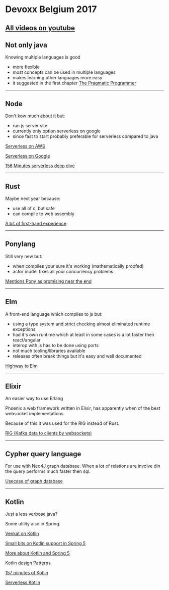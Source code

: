 # Devoxx Belgium 2017

[All videos on youtube](https://www.youtube.com/playlist?list=PLRsbF2sD7JVqZ4RpHYkqSuCNhxumGP5eo)
---
## Not only java

Knowing multiple languages is good
- more flexible
- most concepts can be used in multiple languages
- makes learning other languages more easy
- it suggested in the first chapter [The Pragmatic Programmer](https://www.bol.com/nl/f/the-pragmatic-programmer-from-journeyman-to-master/9200000033027844/) 

---
## Node

Don't kow much about it but:
- run js server site
- currently only option serverless on google
- since fast to start probably preferable for serverless compared to java

[Serverless on AWS](https://www.youtube.com/watch?v=F7HFAdUvZVk&list=PLRsbF2sD7JVqZ4RpHYkqSuCNhxumGP5eo&index=154)

[Serverless on Google](https://www.youtube.com/watch?v=7NjRqMYH11s&list=PLRsbF2sD7JVqZ4RpHYkqSuCNhxumGP5eo&index=186)

[156 Minutes serverless deep dive](https://www.youtube.com/watch?v=85S39yxe3sY&list=PLRsbF2sD7JVqZ4RpHYkqSuCNhxumGP5eo&index=143) 

---
## Rust

Maybe next year because:
- use all of c, but safe
- can compile to web assembly

[A bit of first-hand experience](https://www.youtube.com/watch?v=vVheDbrQBDk&list=PLRsbF2sD7JVqZ4RpHYkqSuCNhxumGP5eo&index=78)

---
## Ponylang

Still very new but:
- when compiles your sure it's working (mathematically proofed)
- actor model fixes all your concurrency problems

[Mentions Pony as promising near the end](https://www.youtube.com/watch?v=vVheDbrQBDk&list=PLRsbF2sD7JVqZ4RpHYkqSuCNhxumGP5eo&index=78)

---
## Elm

A front-end language which compiles to js but:
- using a type system and strict checking almost eliminated runtime exceptions
- had it's own runtime which at least in some cases is a lot faster then react/angular
- interop with js has to be done using ports
- not much tooling/libraries available
- releases often break things but it's easy and well documented

[Highway to Elm](https://www.youtube.com/watch?v=Ofx6LFCYea0&list=PLRsbF2sD7JVqZ4RpHYkqSuCNhxumGP5eo&index=129)

---
## Elixir

An easier way to use Erlang

Phoenix a web framework written in Elixir, has apparently when of the best websocket implementations.

Because of this it was used for the RIG instead of Rust.

[RIG (Kafka data to clients by websockets)](https://www.youtube.com/watch?v=wNF51mmnsMo&list=PLRsbF2sD7JVqZ4RpHYkqSuCNhxumGP5eo&index=161)

---
## Cypher query language

For use with Neo4J graph database.
When a lot of relations are involve din the query performs much faster then sql.

[Usecase of graph database](https://www.youtube.com/watch?v=5u4hyNOh0Tc&list=PLRsbF2sD7JVqZ4RpHYkqSuCNhxumGP5eo&index=121)

---
## Kotlin

Just a less verbose java?

Some utility also in Spring.   

[Venkat on Kotlin](https://www.youtube.com/watch?v=7EVXypZDOos&list=PLRsbF2sD7JVqZ4RpHYkqSuCNhxumGP5eo&index=3)

[Small bits on Kotlin support in Spring 5](https://www.youtube.com/watch?v=yAXgkSlrmBA&list=PLRsbF2sD7JVqZ4RpHYkqSuCNhxumGP5eo&index=20)

[More about Kotlin and Spring 5](https://www.youtube.com/watch?v=kbMXAjWEft0&list=PLRsbF2sD7JVqZ4RpHYkqSuCNhxumGP5eo&index=24)

[Kotlin design Patterns](https://www.youtube.com/watch?v=stVBm3A5uDc&list=PLRsbF2sD7JVqZ4RpHYkqSuCNhxumGP5eo&index=32)

[157 minutes of Kotlin](https://www.youtube.com/watch?v=E8uk4490S3Q&list=PLRsbF2sD7JVqZ4RpHYkqSuCNhxumGP5eo&index=34)

[Serverless Kotlin](https://www.youtube.com/watch?v=bHKQ_o3vwK4&list=PLRsbF2sD7JVqZ4RpHYkqSuCNhxumGP5eo&index=134)
